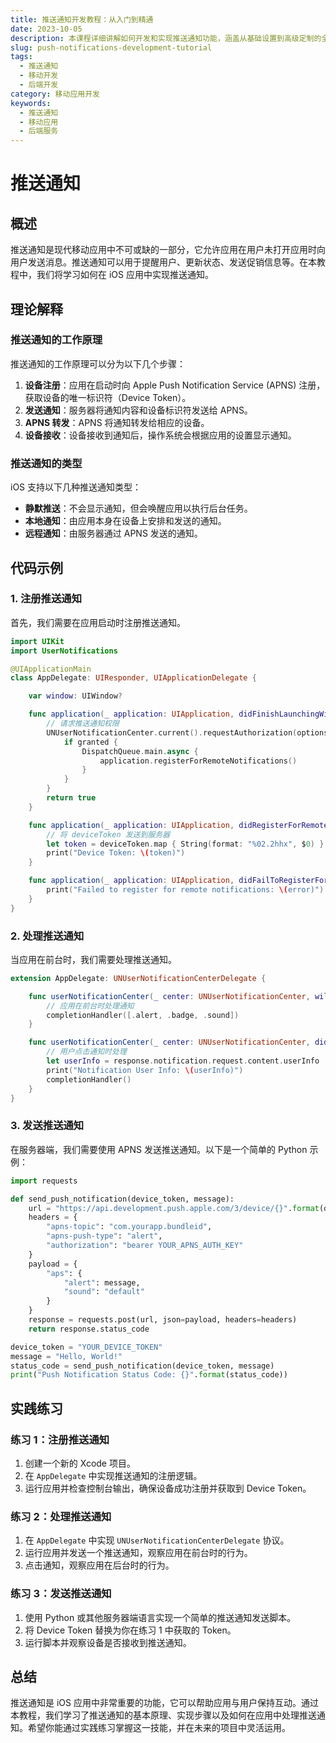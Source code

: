 ```yaml
---
title: 推送通知开发教程：从入门到精通
date: 2023-10-05
description: 本课程详细讲解如何开发和实现推送通知功能，涵盖从基础设置到高级定制的全过程。
slug: push-notifications-development-tutorial
tags:
  - 推送通知
  - 移动开发
  - 后端开发
category: 移动应用开发
keywords:
  - 推送通知
  - 移动应用
  - 后端服务
---
```


# 推送通知

## 概述

推送通知是现代移动应用中不可或缺的一部分，它允许应用在用户未打开应用时向用户发送消息。推送通知可以用于提醒用户、更新状态、发送促销信息等。在本教程中，我们将学习如何在 iOS 应用中实现推送通知。

## 理论解释

### 推送通知的工作原理

推送通知的工作原理可以分为以下几个步骤：

1. **设备注册**：应用在启动时向 Apple Push Notification Service (APNS) 注册，获取设备的唯一标识符（Device Token）。
2. **发送通知**：服务器将通知内容和设备标识符发送给 APNS。
3. **APNS 转发**：APNS 将通知转发给相应的设备。
4. **设备接收**：设备接收到通知后，操作系统会根据应用的设置显示通知。

### 推送通知的类型

iOS 支持以下几种推送通知类型：

- **静默推送**：不会显示通知，但会唤醒应用以执行后台任务。
- **本地通知**：由应用本身在设备上安排和发送的通知。
- **远程通知**：由服务器通过 APNS 发送的通知。

## 代码示例

### 1. 注册推送通知

首先，我们需要在应用启动时注册推送通知。

```swift
import UIKit
import UserNotifications

@UIApplicationMain
class AppDelegate: UIResponder, UIApplicationDelegate {

    var window: UIWindow?

    func application(_ application: UIApplication, didFinishLaunchingWithOptions launchOptions: [UIApplication.LaunchOptionsKey: Any]?) -> Bool {
        // 请求推送通知权限
        UNUserNotificationCenter.current().requestAuthorization(options: [.alert, .badge, .sound]) { granted, error in
            if granted {
                DispatchQueue.main.async {
                    application.registerForRemoteNotifications()
                }
            }
        }
        return true
    }

    func application(_ application: UIApplication, didRegisterForRemoteNotificationsWithDeviceToken deviceToken: Data) {
        // 将 deviceToken 发送到服务器
        let token = deviceToken.map { String(format: "%02.2hhx", $0) }.joined()
        print("Device Token: \(token)")
    }

    func application(_ application: UIApplication, didFailToRegisterForRemoteNotificationsWithError error: Error) {
        print("Failed to register for remote notifications: \(error)")
    }
}
```

### 2. 处理推送通知

当应用在前台时，我们需要处理推送通知。

```swift
extension AppDelegate: UNUserNotificationCenterDelegate {

    func userNotificationCenter(_ center: UNUserNotificationCenter, willPresent notification: UNNotification, withCompletionHandler completionHandler: @escaping (UNNotificationPresentationOptions) -> Void) {
        // 应用在前台时处理通知
        completionHandler([.alert, .badge, .sound])
    }

    func userNotificationCenter(_ center: UNUserNotificationCenter, didReceive response: UNNotificationResponse, withCompletionHandler completionHandler: @escaping () -> Void) {
        // 用户点击通知时处理
        let userInfo = response.notification.request.content.userInfo
        print("Notification User Info: \(userInfo)")
        completionHandler()
    }
}
```

### 3. 发送推送通知

在服务器端，我们需要使用 APNS 发送推送通知。以下是一个简单的 Python 示例：

```python
import requests

def send_push_notification(device_token, message):
    url = "https://api.development.push.apple.com/3/device/{}".format(device_token)
    headers = {
        "apns-topic": "com.yourapp.bundleid",
        "apns-push-type": "alert",
        "authorization": "bearer YOUR_APNS_AUTH_KEY"
    }
    payload = {
        "aps": {
            "alert": message,
            "sound": "default"
        }
    }
    response = requests.post(url, json=payload, headers=headers)
    return response.status_code

device_token = "YOUR_DEVICE_TOKEN"
message = "Hello, World!"
status_code = send_push_notification(device_token, message)
print("Push Notification Status Code: {}".format(status_code))
```

## 实践练习

### 练习 1：注册推送通知

1. 创建一个新的 Xcode 项目。
2. 在 `AppDelegate` 中实现推送通知的注册逻辑。
3. 运行应用并检查控制台输出，确保设备成功注册并获取到 Device Token。

### 练习 2：处理推送通知

1. 在 `AppDelegate` 中实现 `UNUserNotificationCenterDelegate` 协议。
2. 运行应用并发送一个推送通知，观察应用在前台时的行为。
3. 点击通知，观察应用在后台时的行为。

### 练习 3：发送推送通知

1. 使用 Python 或其他服务器端语言实现一个简单的推送通知发送脚本。
2. 将 Device Token 替换为你在练习 1 中获取的 Token。
3. 运行脚本并观察设备是否接收到推送通知。

## 总结

推送通知是 iOS 应用中非常重要的功能，它可以帮助应用与用户保持互动。通过本教程，我们学习了推送通知的基本原理、实现步骤以及如何在应用中处理推送通知。希望你能通过实践练习掌握这一技能，并在未来的项目中灵活运用。